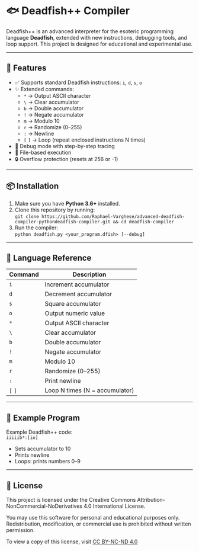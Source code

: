 # 🐟 Deadfish++ Compiler

Deadfish++ is an advanced interpreter for the esoteric programming language **Deadfish**, extended with new instructions, debugging tools, and loop support. This project is designed for educational and experimental use.

---

## 🚀 Features

- ✅ Supports standard Deadfish instructions: `i`, `d`, `s`, `o`
- ✨ Extended commands:
  - `*` → Output ASCII character  
  - `\` → Clear accumulator  
  - `b` → Double accumulator  
  - `!` → Negate accumulator  
  - `m` → Modulo 10  
  - `r` → Randomize (0–255)  
  - `:` → Newline  
  - `[` `]` → Loop (repeat enclosed instructions N times)
- 🐞 Debug mode with step-by-step tracing
- 📂 File-based execution
- 🔒 Overflow protection (resets at 256 or -1)

---

## 📦 Installation

1. Make sure you have **Python 3.6+** installed.
2. Clone this repository by running:  
   `git clone https://github.com/Raphael-Varghese/advanced-deadfish-compiler-pythondeadfish-compiler.git && cd deadfish-compiler`
3. Run the compiler:  
   `python deadfish.py <your_program.dfish> [--debug]`

---

## 🧠 Language Reference

| Command | Description                     |
|---------|---------------------------------|
| `i`     | Increment accumulator           |
| `d`     | Decrement accumulator           |
| `s`     | Square accumulator              |
| `o`     | Output numeric value            |
| `*`     | Output ASCII character          |
| `\`     | Clear accumulator               |
| `b`     | Double accumulator              |
| `!`     | Negate accumulator              |
| `m`     | Modulo 10                       |
| `r`     | Randomize (0–255)               |
| `:`     | Print newline                   |
| `[` `]` | Loop N times (N = accumulator)  |

---

## 🧪 Example Program

Example Deadfish++ code:  
`iiiiib*:[io]`

- Sets accumulator to 10  
- Prints newline  
- Loops: prints numbers 0–9

---

## 📄 License

This project is licensed under the Creative Commons Attribution-NonCommercial-NoDerivatives 4.0 International License.

You may use this software for personal and educational purposes only. Redistribution, modification, or commercial use is prohibited without written permission.

To view a copy of this license, visit [CC BY-NC-ND 4.0](https://creativecommons.org/licenses/by-nc-nd/4.0/)
